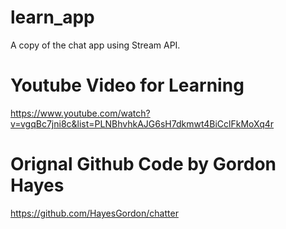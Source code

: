 # learn_app

A copy of the chat app using Stream API. 

# Youtube Video for Learning
https://www.youtube.com/watch?v=vgqBc7jni8c&list=PLNBhvhkAJG6sH7dkmwt4BiCclFkMoXq4r

# Orignal Github Code by Gordon Hayes
https://github.com/HayesGordon/chatter

